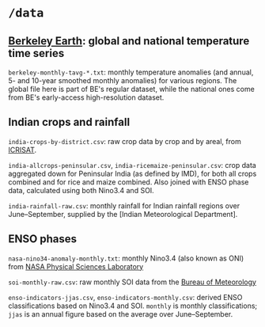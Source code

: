# `/data`

## [Berkeley Earth](https://berkeleyearth.org/data/): global and national temperature time series

`berkeley-monthly-tavg-*.txt`: monthly temperature anomalies (and annual, 5- and 10-year smoothed monthly anomalies) for various regions. The global file here is part of BE's regular dataset, while the national ones come from BE's early-access high-resolution dataset.

## Indian crops and rainfall

`india-crops-by-district.csv`: raw crop data by crop and by areal, from [ICRISAT](http://data.icrisat.org).

`india-allcrops-peninsular.csv`, `india-ricemaize-peninsular.csv`: crop data aggregated down for Peninsular India (as defined by IMD), for both all crops combined and for rice and maize combined. Also joined with ENSO phase data, calculated using both Nino3.4 and SOI.

`india-rainfall-raw.csv`: monthly rainfall for Indian rainfall regions over June–September, supplied by the [Indian Meteorological Department].

## ENSO phases

`nasa-nino34-anomaly-monthly.txt`: monthly Nino3.4 (also known as ONI) from [NASA Physical Sciences Laboratory](https://psl.noaa.gov/gcos_wgsp/Timeseries/Nino34/)

`soi-monthly-raw.csv`: raw monthly SOI data from the [Bureau of Meteorology](http://www.bom.gov.au/climate/enso/soi)

`enso-indicators-jjas.csv`, `enso-indicators-monthly.csv`: derived ENSO classifications based on Nino3.4 and SOI. `monthly` is monthly classifications; `jjas` is an annual figure based on the average over June–September.